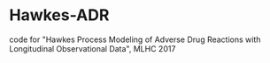 # Hawkes-ADR
code for "Hawkes Process Modeling of Adverse Drug Reactions with Longitudinal Observational Data", MLHC 2017
